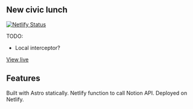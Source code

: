 ## New civic lunch

[![Netlify Status](https://api.netlify.com/api/v1/badges/65ef2c4b-c808-440f-85be-1f014c72b339/deploy-status)](https://app.netlify.com/sites/vermillion-custard-f525f4/deploys)



TODO:
- Local interceptor?

[View live](https://lunch.darrenxu.com/)

## Features

Built with Astro statically. 
Netlify function to call Notion API.
Deployed on Netlify.
